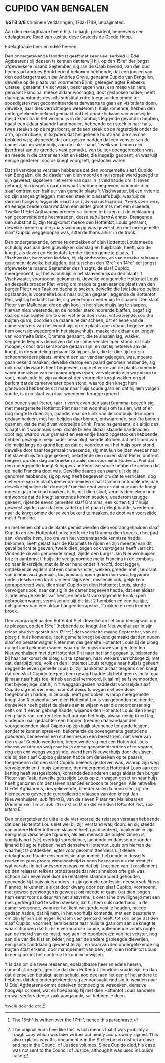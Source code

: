 # CUPIDO VAN BENGALEN

**1/STB 3/8** Criminele Verklaringen, 1702-1749, unpaginated.

Aan den edelagtbaare heere Rijk Tulbagh, president, beneevens den edelagtbaare Raad van Justitie dese Casteels de Goede Hoop.

Edelagtbaare heer en edele heeren,

Den ondergetekende landdrost geeft met seer veel eerbied U Edel Agtbaarens bij deesen te kennen dat terwijl hij, op den 15^e^ der jongst afgeweekene maand September, sig aan de Caab bevond, van den oud heemraad Andries Brink bericht bekomen hebbende, dat een jongen van den oud burgerraad, sieur Andries Grové, genaamt Cupido van Bengalen, dewelke op de plaats van voormelten Brink, geleegen agter Riebeeks Casteel, genaamt ’t Vischwater, bescheijden was, een meijd van hem, genaamt Francina, meede aldaar woonagtig, doot gestooken hadde; heeft daarop aanstonds desselfs substitut ordre toegesonden omme ten spoedigsten met gecommitteerdens derwaarts te gaan en visitatie te doen, dewelke, naar dies verrichtingen weederom t’ huijs komende, hebben den ondergetekende bekend gemaakt dat het doode lichaam van voorseijde meijd Francina in het woonhuijs in de combuijs leggende gevonden hebben, naast een aldaar staande handmoolen, hebbende een steek in haar hals, twee steeken op de regterborst, ende een steek op de regterzijde onder de arm, op de ribben, mitsgaders dat het geheele hoofd van die slavinne bebloed was; alsmeede, dat ook gesien hadden dat een venster van de camer aan het woonhuijs, aan de linker hand, ’twelk van binnen met ijserdraat aan de grendels vast gemaakt, van buijten opengebrooken was, en meede in die camer een kist en kelder, die insgelijx geopent, en waaruijt eenige goederen, soo de knegt voorgeeft, gestoolen waren.

Dat zij vervolgens verstaan hebbende dat den voorgemelte slaaf, Cupido van Bengalen, die de daader van dien moord en huijsbraak wierd gesegd te sijn geweest, sigselven niet verre van daar in ’t veld hadde om ’t leeven gebragt, hun insgelijx naar derwaarts hebben begeeven, vindende dien slaaf omtrent een half uur van gemelte plaats ’t Vischwaater, bij een riviertje op zijn aangesigt leggen, met een steek in diesselfs buijk, waaruijt de darmen hongen, leggende naast zijn zijde een scheermes, ’twelk open was, en eenige treeden daarvandaan een ander groot mes met een scheede, ’twelke U Edel Agtbaarens breeder sal komen te blijken uijt de verklaaring van gecommitteerde heemraaden, deese *sub littera* A annex. Brengende den substitut bij zijn terugkomst meede den Hottentot, Louis genaamt, dewelke meede op die plaats woonagtig was geweest, en met meergemelte slaaf Cupido weggeloopen was, sittende thans alhier in de tronk.

Den ondergetekende, omme te ontdekken of dien Hottentot Louis meede schuldig was aan dien gruwelijken dootslag en huijsbraak, heeft, soo de knegt, als slaven en Hottentots ter dier tijd op gemelte plaats, ’t Vischwaater, bevonden hadden, bij sig ontbooden, en van deselve relaasen genomen; dewelke betuijgden, dat tusschen den 13^e^ en 14^e^ der jongst afgeweekene maand September des ’snagts, de slaaf Cupido, meergenoemt, uijt het woonhuijs in het slaavenhuijs op den plaats ’t Vischwaater, voornoemt, gekomen is, dewelke voorgemelte Hottentot Louis en desselfs broeder Piet, vroeg om meede te gaan naar de plaats van den burger Pieter van Taak om dacha te soeken, dewelke die \[*sic*\] daarop beijde opstaande, is voormelte Louis naar buijten gegaan, leggende de Hottentot Piet, wijl sig bedacht hadde, sig weederom needer om te slaapen. Den slaaf Pieter van Mallebaar, die op zijn kooij in het slavenhuijs lag te slaapen, hiervan niets weetende, en de honden sterk hoorende blaffen, begaf sig daarop naar buijten om te sien wat er te doen was, ontwaarende, soo dra buijten quam, doordien de maane helder scheen, dat er eene van de camervensters van het woonhuijs op die plaats open stond, begeevende hem oversulx weederom in het slaavenhuijs, maakende aldaar een jongen van voormelte Brink, Dramma genaamt, die te slaapen lag, wakker, seggende teegens denselven dat de camervenster open stond, dat sulx moogelijk door drossers konde gedaan zijn, en dat hij hetselve aan de knegt, in de wandeling genaamt Schipper Jan, die ter dier tijd op zijn schoonmoeders plaats, omtrent een uur vandaar geleegen, was, moeste gaan bekend maaken; dewelke daarop een paard genomen hebbende, sig ook naar derwaarts heeft begeeven, dog niet verre van de plaats komende, wierd denselven van het paard afgeworpen, vervolgende zijn weg alsoo te voet, maakende bij zijn aankomst den voormelte knegt wakker en gaf bericht dat de camervenster open stond, waarop dien knegt hem g’antwoord hebbende dat maar naar huijs soude gaan en dat hij hem volgen soude, is dien slaaf van daar weederom terugge gekeert.

Den ouden slaaf Pieter, naar ’t vertrek van den slaaf Dramma, begeeft sig met meergemelte Hottentot Piet naar het woonhuijs om te sien, wat of er dog mogte te doen zijn, gaande, naar de klink van de combuijs deur open gedaan hadden, met hun beijden daar binnen, ontwaarende, soo dra binnen quamen, dat de meijd van voorseijde Brink, Francina genaamt, die altijd des ’s nagts in ’t woonhuijs sliep, dichte bij een aldaar staande handmoolen, doot lag; waarop vuur gemaakt en een endje kaarz opgestooken hebbende, hebben geszeijde meijd nader besichtigt, siende alsdoen dat het bloed van die meijd langs de grond liep en dat de voordeur van het huijs open stond, dewelke door haar toegemaakt weesende, zig met hun beijden weeder naar het slavenhuijs terugge gekeert, belastende den ouden slaaf Pieter, omtrent teegens dat den dag aanbreeken soude, den voormelte Hottentot Piet dat den meergemelte knegt Schipper Jan kennisse soude hebben te geeven dat de meijd Francina doot was. Dewelke daarop een paard uijt de stal genomen hebbende, sig op weg heeft begeeven om dat te verrichten, dog niet verre van de plaats den voornoemden slaaf Dramma ontmoetende, aan dewelke hij seijde dat de meijd Francina doot was en dat sulx aan de knegt moeste gaan bekend maaken, is hij met dien slaaf, vermits denselven hem antwoorde dat de knegt aanstonds komen souden, weederom terugge gekeert, rijdende eeven gemelten slaaf Dramma, een korten tijd t’ huijs geweest zijnde, naar dat een zadel op het paard gelegt hadde, weederom naar de knegt omme denselven bekend te maaken, de doot van voorseijde meijd Francina,

en met eenen dat op de plaats gemist wierden dien vooraangehaalden slaaf Cupido en den Hottentot Louis; treffende hij Dramma dien knegt op het pad aan, dewelke hem, soo dra van het voorenstaande kennisse hadde bekomen, heeft gelast naar de Klapmuts te rijden en zijn meester van dit geval bericht te geeven, ’twelk dien jongen ook vervolgens heeft verricht. Vindende dikwils genoemde knegt, zijnde den burger Jan Nieuwenhuijsen, bij zijn aankomst t’ huijs, de veelgenoemde meijd Francina in de combuijs op haar linkerzijde, met de linker hand onder ’t hoofd, doot leggen, ontdekkende wijders dat een camervenster, welkers grendel met ijserdraat van binnen vast gemaakt, buijtenshuijs open gebrooken was, leggende onder deselve een kruk van een slijpsteen, missende ook, gelijk hem gerapporteerd was, dien slaaf Cupido en dien Hottentot Louis, siende vervolgens ook, naar dat sig in de camer begeeven hadde, dat een aldaar zijnde leedige kelder van hem, en een kist van opgemelte Brink, open gebrooken waren, vermissende uijt die kist 2 hembden en een baaijtje, mitsgaders, van een aldaar hangende kapstok, 2 rokken en een leedere broek.

Den vooraangehaalden Hottentot Piet, dewelke op het land beesig was om te ploegen, op den 15^e^ (hebbende de knegt Jan Nieuwenhuijsen in sijn relaas abusive gestelt den 17^e^)[^1] der voormelte maand September, van de ploeg t’ huijs komende, heeft gemelte knegt bekend gemaakt dat den ouden slaaf en beestenwagter Pieter met den gemelte Hottentot Louis bij de ploeg op het land gekomen waren, waarop de huijsvrouwe van geciteerden Nieuwenhuijsen met den Hottentot Piet naar het land gegaan is, belastende bij haar aankomst de ploeg uijt te spannen, naar welkers verrichtinge zij met dat, daarbij zijnde, volk en den Hottentot Louis terugge naar huijs is gekeert, seggende eeven gemelte Louis bij zijn aankomst aldaar teegens dien knegt, dat den slaaf Cupido teegens hem gesegd hadde: Jij hebt geen schuld, gaa jij maar naar huijs toe, ik heb een ziel vermoord, ik sal mij selfs vermoorden, met bijvoeginge, dat hij in ’t weggaan gesien hadde dat voorseijde slaaf Cupido sig met een mes, naar dat desselfs oogen met een doek toegebonden hadde, in de buijk heeft gestooken, waarop meergemelte knegt Jan Nieuwenhuijsen dien Hottentot Louis vastgebonden hebbende, denselven heeft gelast de plaats aan te wijsen waar die moordenaar sig selfs om ’t leeven gebragt hadde, wijsende den Hottentot Louis dien knegt een plaats aan, omtrent een half uur van het huijs, alwaar eenig bloed lag, vindende naar gedachten een hondert treeden daarvandaan den voorgenoemden slaaf Cupido op zijn buijk steunende ter aarde leggen, sonder te kunnen spreeken, bekomende de bovengemelte gestoolene goederen, beneevens een scheermes en een beesteriem, niet verre van dien slaaf Cupido weederom, begeevende sig met den Hottentot Louis daarna weeder op weg naar huijs omme gecommitteerdens af te wagten, dog een end weegs weg sijnde, wierd hem Nieuwenhuijs door de slaven, die bij den slaaf Cupido gelaaten hadde om denselven op te passen, toegeroepen dat den slaaf Cupido bereeds gestorven was, waarop zijn weg vervolgende en t’ huijs komende, den meergemelte Hottentot Louis aan een ketting heeft vastgeslooten, komende des anderen daags aldaar den burger Pieter van Taak, dewelke geszeijde Louis op zijn wagen geset en naar huijs heeft genomen om denselven naar Stellenbosch te brengen. Alle hetwelke U Edel Agtbaarens, des gelievende, breeder sullen kunnen sien, uijt de hierneevens gevoegde gerecolleerde relaasen van den knegt Jan Nieuwenhuijsen, *sub littera* B, van de slaven Pieter van Mallebaar en Dramma van Timor, *sub litteris* C en D, en die van den Hottentot Piet, *sub littera* E.

Den ondergetekende uijt alle de vier voorseijde relaasen verstaan hebbende dat den Hottentot Louis niet wel bij zijn verstand was, doordien sig steeds van andere Hottentotten en slaaven heeft geabsenteert, maakende in zijn eenigheijd verscheijde figuuren, als een mensch die buijten zinnen is, somtijds hart \[*sic*\] overluijd spreekende, lachende en danssende sonder ijmand bij sig te hebben, heeft denselven Hottentot Louis om hiervan de waarheijt te ontdekken, egter voor gecommitteerdens uijt deese edelagtbaare Raade een confessie afgenomen, hebbende in desselfs reedenen geen groote zinneloosheijd kunnen bespeuren als dat somtijds wat variabel in het antwoorden was, en dat bij ’t neemen van ’t recollement op den relaasen telkens protesteerde dat niet sinneloos ofte gek was, schoon sulx eevenwel door de relatanten staande wierd gehouden, geevende hij Louis niets anders in zijn geheele confessie, deesen *sub littera* F annex, te kennen, als dat door dwang door den slaaf Cupido, voornoemt, met geweld gedwongen is geweest om meede te gaan. Dat dien jongen hem eerst voor de deur van het slaavenhuijs over sijne onwilligheijd met een mes gedreijgd had te willen steeken, dat hij hem sulx naderhand, in de camer weesende, wanneer het licht weijgerde vast te houden, meede gedaan hadde, dat hij hem, in het voorhuijs komende, met een beesteriem om zijn lijf aan zijn eijgen lichaam vast gemaakt heeft, tot soo lange dat den slaaf Cupido, voormelt, hem belaste naar huijs te gaan om aan de knegt te waarschouwen dat hij hem vermoorden soude, ontkennende voorts nogte aan de moord van de meijd, nog aan het openbreeken van het venster, nog aan die van die kist en kelder, nog aan de andere gepleegde dieverijen, eenigsints handdaadig geweest te zijn, en waarvan den ondergetekende sig buijten staat erkend, door manquement van bewijsen, dien Hottentot Louis in eenig poinct het contrarie te kunnen bewijsen.

’t Is dan om die twee reedenen, edelagtbaare heer en edele heeren, namentlijk de getuijgenisse dat dien Hottentot zinneloos soude zijn, en dan dat dienselven betuijgt, geen schuld, nog deel aan het een of het andere te hebben, dat den ondergetekende sig genoodsaakt vind sig te wenden naar U Edel Agtbaarens omme deselven ootmoedig te versoeken, derselve hoogwijs oordeel, wat en hoedaanig hij met dien Hottentot Louis handelen en wat verders deese zaak aangaande, sal hebben te doen.

’twelk doende etc.[^2]

[^1]: The 15^th^ is written over the 17^th^, hence this paraphrase.

[^2]: The original ends here like this, which means that it was probably a rough copy which was later written out neatly and properly signed. This also explains why this document is in the Stellenbosch district archive and not in the Council of Justice volumes. Since Cupido died, his case was not sent to the Council of Justice, although it was used in Louis’s case.